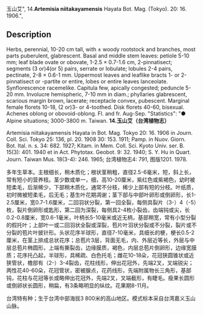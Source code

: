 玉山艾",
14.**Artemisia niitakayamensis** Hayata Bot. Mag. (Tokyo). 20: 16. 1906.",

## Description
Herbs, perennial, 10-20 cm tall, with ± woody rootstock and branches, most parts puberulent, glabrescent. Basal and middle stem leaves: petiole 5-10 mm; leaf blade ovate or obovate, 1-2.5 × 0.7-1.6 cm, 2-pinnatisect; segments (3 or)4(or 5) pairs, serrate or lobulate; lobules 2-4 pairs, pectinate, 2-8 × 0.6-1 mm. Uppermost leaves and leaflike bracts 1- or 2-pinnatisect or -partite or entire, lobes or entire leaves lanceolate. Synflorescence racemelike. Capitula few, apically congested; peduncle 5-20 mm. Involucre hemispheric, 7-10 mm in diam.; phyllaries glabrescent, scarious margin brown, lacerate; receptacle convex, pubescent. Marginal female florets 10-18, (2 or)3- or 4-toothed. Disk florets 40-60, bisexual. Achenes oblong or obovoid-oblong. Fl. and fr. Aug-Sep.
  "Statistics": "● Alpine situations; 3000-3800 m. Taiwan.
**14.玉山艾（台湾植物志）**

Artemisia niitakayamensis Hayata in Bot. Mag. Tokyo 20: 16. 1906 in Journ. Coll. Sci. Tokyo 25: 136, pl. 20. 1908 30: 153. 1911; Pamp. in Nuov. Giorn. Bot. Ital. n. s. 34: 682. 1927; Kitam. in Mem. Coll. Sci. Kyoto Univ. ser. B. 15(3): 401. 1940 et in Act. Phytotax. Geobot. 9: 32. 1940; S. Y. Hu in Quart. Journ. Taiwan Mus. 18(3-4): 246. 1965; 台湾植物志4: 791, 图版1201. 1978.

多年生草本。主根细长，稍木质化；根状茎稍粗，直径2.5-6毫米，短，斜上长，常有短小的营养枝。茎少数或单一，细，高10-20厘米，紫红色或紫褐色，幼时被短柔毛，后渐稀少，下部稍木质化，通常不分枝，稀少上部有短的分枝。叶纸质，初时微被短柔毛，后无毛；基生叶花期凋谢；茎下部与中部叶卵形或倒卵形，长1-2.5厘米，宽0.7-1.6厘米，二回羽状分裂，第一回全裂，每侧具裂片（3-）4（-5）枚，裂片倒卵形或匙形，第二回为深裂，每侧具2-4枚小裂齿，齿端钝或尖，长0.2-0.8厘米，宽0.6-1毫米，叶柄长5-10毫米或近无柄，基部稍宽，常有小型分裂的假托叶；上部叶一或二回羽状全裂或深裂，苞片叶羽状分裂或不分裂，裂片或不分裂的苞片叶披针形。头状花序半球形，直径7-10毫米，具细长的梗，梗长0.5-2厘米，在茎上排成总状花序；总苞片3层，背面无毛，内、外层近等长，外层与中层总苞片椭圆形，上端有撕裂齿，边缘膜质，褐色，内层总苞片倒卵形，边缘宽膜质；花序托凸起，半球形，具稀疏、白色托毛；雌花10-18朵，花冠狭圆锥状或近狭管状，檐部有（2-）3-4裂齿，花柱线形，伸出花冠外，先端2叉，叉端锐尖；两性花40-60朵，花冠管状，密被腺点，花药线形，先端附属物长三角形，基部钝，花柱与花冠等长或略伸出花冠外，先端2叉，叉端截形，有睫毛。瘦果长圆形或倒卵状长圆形，稍扁，有3条略明显的纵纹。花果期8-11月。

台湾特有种；生于台湾中部海拔3 800米的高山地区。模式标本采自台湾嘉义玉山山脉。
